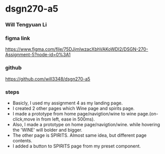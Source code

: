 # dsgn270-a5
### Will Tengyuan Li
### figma link 
https://www.figma.com/file/75DJjmIwzacXbhVAKoWDI2/DSGN-270-Assignment-5?node-id=0%3A1
### github 
https://github.com/will3348/dsgn270-a5
### steps
- Basicly, I used my assignment 4 as my landing page. 
- I created 2 other pages which Wine page and spirits page.
- I made a prototype from home page/navigtion/wine to wine page.(on-click,move in from left, ease in 500ms).
- Also, I made a prototype on home page/navigtion/wine. while hovering the 'WINE' will bolder and bigger.
- The other page is SPIRITS. Almost same idea, but different page contents.
- I added a button to SPIRITS page from my preset component.